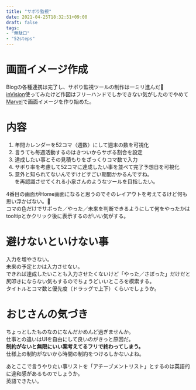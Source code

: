 ```yaml
---
title: "サボり監視"
date: 2021-04-25T18:32:51+09:00
draft: false
tags: 
- "無駄口"
- "52steps"
---
```


# 画面イメージ作成
Blogの各種連携は完了し、サボり監視ツールの制作は一ミリ進んだ🤥  
[inVision](https://www.invisionapp.com/)使ってみたけど作図はフリーハンドでしかできない気がしたのでやめて[Marvel](https://marvelapp.com/)で画面イメージを作り始めた。  

# 内容
1. 年間カレンダーを52コマ（週数）にして週末の数を可視化
2. 言うても毎週活動するのはきついからサボる割合を設定
3. 達成したい事とその見積もりをざっくりコマ数で入力
4. サボり率を考慮して52コマに達成したい事を並べて完了予想日を可視化
5. 意外と知られてないんですけどすごい期間かかるんですね。  
を再認識させてくれる小泉さんのようなツールを目指したい。

4番目の画面がHome画面になると思うのでそのレイアウトを考えてるけど何も思い浮かばない。🤔  
コマの色だけでサボった／やった／未来を判断できるようにして何をやったかはtooltipとかクリック後に表示するのがいい気がする。  

# 避けないといけない事
入力を増やさない。  
未来の予定とかは入力させない。  
できれば達成したいことも入力させたくないけど「やった／さぼった」だけだと尻叩きにならない気もするのでちょうどいいところを模索する。  
タイトルとコマ数と優先度（ドラッグで上下）くらいでしょうか。  

# おじさんの気づき
ちょっとしたものなのになんだかめんど過ぎませんか。  
仕事との違いはUIを自由にして良いのがきっと原因だ。  
__制約がないと無限にいい案考えてるフリで終わってしまう。__  
仕様上の制約がないから時間の制約をつけるしかないよね。  

あとここで言うやりたい事リストを「アチーブメントリスト」とするのは英語的に違和感があるものでしょうか。  
英語できたい。  
  
